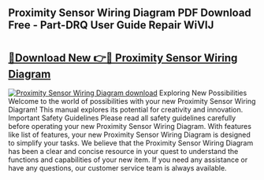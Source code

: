 ## Proximity Sensor Wiring Diagram PDF Download Free - Part-DRQ User Guide Repair WiVIJ

# <h2><a href="http://dfokn0z.blite.top/?on=Proximity+Sensor+Wiring+Diagram">🔗Download New 👉🔴 Proximity Sensor Wiring Diagram</a></h2>

[![Proximity Sensor Wiring Diagram download](https://i.imgur.com/lujVjoI.png)](http://dfokn0z.blite.top/?on=Proximity+Sensor+Wiring+Diagram)
Exploring New Possibilities Welcome to the world of possibilities with your new Proximity Sensor Wiring Diagram! This manual explores its potential for creativity and innovation. Important Safety Guidelines Please read all safety guidelines carefully before operating your new Proximity Sensor Wiring Diagram. With features like list of features, your new Proximity Sensor Wiring Diagram is designed to simplify your tasks. We believe that the Proximity Sensor Wiring Diagram has been a clear and concise resource in your quest to understand the functions and capabilities of your new item. If you need any assistance or have any questions, our customer service team is always available.
